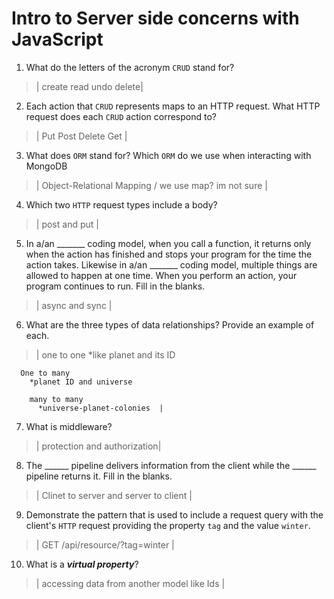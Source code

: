 # Intro to Server side concerns with JavaScript
01. What do the letters of the acronym `CRUD` stand for?

  > | create read undo delete|

02. Each action that `CRUD` represents maps to an HTTP request. What HTTP request does each `CRUD` action correspond to?

  > | Put Post Delete Get |

03. What does `ORM` stand for? Which `ORM` do we use when interacting with MongoDB

  > | Object-Relational Mapping / we use map? im not sure  |

04. Which two `HTTP` request types include a body?

  > | post and put |

05. In a/an _______ coding model, when you call a function, it returns only when the action has finished and stops your program for the time the action takes. Likewise in a/an _______ coding model, multiple things are allowed to happen at one time. When you perform an action, your program continues to run.  Fill in the blanks.

  > | async and sync  |

06. What are the three types of data relationships? Provide an example of each.

  > | one to one 
      *like planet and its ID 
      
      One to many
        *planet ID and universe 
        
        many to many 
          *universe-planet-colonies  |

07. What is middleware?

  > | protection and authorization|

08. The ______ pipeline delivers information from the client while the ______ pipeline returns it. Fill in the blanks. 

  > | Clinet to server and server to client |

09. Demonstrate the pattern that is used to include a request query with the client's `HTTP` request providing the property `tag` and the value `winter`.

  > | GET /api/resource/?tag=winter |

10. What is a ***virtual property***?

  > | accessing data from another model like Ids |

